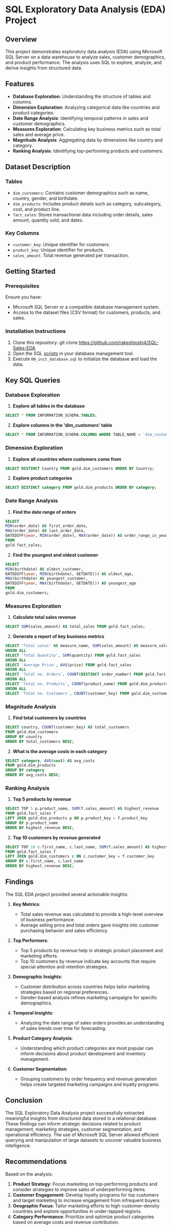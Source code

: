 # SQL Exploratory Data Analysis (EDA) Project

## Overview

This project demonstrates exploratory data analysis (EDA) using Microsoft SQL Server on a data warehouse to analyze sales, customer demographics, and product performance. The analysis uses SQL to explore, analyze, and derive insights from structured data.

## Features

- **Database Exploration**: Understanding the structure of tables and columns.
- **Dimension Exploration**: Analyzing categorical data like countries and product categories.
- **Date Range Analysis**: Identifying temporal patterns in sales and customer demographics.
- **Measures Exploration**: Calculating key business metrics such as total sales and average price.
- **Magnitude Analysis**: Aggregating data by dimensions like country and category.
- **Ranking Analysis**: Identifying top-performing products and customers.

## Dataset Description

### Tables

- `dim_customers`: Contains customer demographics such as name, country, gender, and birthdate.
- `dim_products`: Includes product details such as category, subcategory, cost, and product line.
- `fact_sales`: Stores transactional data including order details, sales amount, quantity sold, and dates.

### Key Columns

- `customer_key`: Unique identifier for customers.
- `product_key`: Unique identifier for products.
- `sales_amount`: Total revenue generated per transaction.

## Getting Started

### Prerequisites

Ensure you have:
- Microsoft SQL Server or a compatible database management system.
- Access to the dataset files (CSV format) for customers, products, and sales.

### Installation Instructions

1. Clone this repository:
git clone https://github.com/rakeshjoshi4/SQL-Sales-EDA
2. Open the SQL [scripts](scripts) in your database management tool.
3. Execute `00_init_database.sql` to initialize the database and load the data.

## Key SQL Queries

### Database Exploration

1. **Explore all tables in the database**
```sql
SELECT * FROM INFORMATION_SCHEMA.TABLES;
```

2. **Explore columns in the 'dim_customers' table**
```sql
SELECT * FROM INFORMATION_SCHEMA.COLUMNS WHERE TABLE_NAME = 'dim_customers';
```

### Dimension Exploration

1. **Explore all countries where customers come from**
```sql
SELECT DISTINCT Country FROM gold.dim_customers ORDER BY Country;
```

2. **Explore product categories**
```sql
SELECT DISTINCT category FROM gold.dim_products ORDER BY category;
```

### Date Range Analysis

1. **Find the date range of orders**
```sql
SELECT
MIN(order_date) AS first_order_date,
MAX(order_date) AS last_order_date,
DATEDIFF(year, MIN(order_date), MAX(order_date)) AS order_range_in_years
FROM
gold.fact_sales;
```

2. **Find the youngest and oldest customer**
```sql
SELECT 
MIN(birthdate) AS oldest_customer,
DATEDIFF(year, MIN(birthdate), GETDATE()) AS oldest_age,
MAX(birthdate) AS youngest_customer,
DATEDIFF(year, MAX(birthdate), GETDATE()) AS youngest_age
FROM 
gold.dim_customers;
```

### Measures Exploration

1. **Calculate total sales revenue**
```sql
SELECT SUM(sales_amount) AS total_sales FROM gold.fact_sales;
```

2. **Generate a report of key business metrics**
```sql
SELECT 'Total sales' AS measure_name, SUM(sales_amount) AS measure_value FROM gold.fact_sales
UNION ALL
SELECT 'Total Quantity', SUM(quantity) FROM gold.fact_sales
UNION ALL
SELECT 'Average Price', AVG(price) FROM gold.fact_sales
UNION ALL 
SELECT 'Total no. Orders', COUNT(DISTINCT order_number) FROM gold.fact_sales
UNION ALL
SELECT 'Total no. Products', COUNT(product_name) FROM gold.dim_products
UNION ALL
SELECT 'Total no. Customers', COUNT(customer_key) FROM gold.dim_customers;
```

### Magnitude Analysis

1. **Find total customers by countries**
```sql
SELECT country, COUNT(customer_key) AS total_customers
FROM gold.dim_customers
GROUP BY country
ORDER BY total_customers DESC;
```

2. **What is the average costs in each category**
```sql
SELECT category, AVG(cost) AS avg_costs
FROM gold.dim_products
GROUP BY category
ORDER BY avg_costs DESC;
```

### Ranking Analysis

1. **Top 5 products by revenue**
```sql
SELECT TOP 5 p.product_name, SUM(f.sales_amount) AS highest_revenue
FROM gold.fact_sales f
LEFT JOIN gold.dim_products p ON p.product_key = f.product_key
GROUP BY p.product_name
ORDER BY highest_revenue DESC;
```

2. **Top 10 customers by revenue generated**
```sql
SELECT TOP 10 c.first_name, c.last_name, SUM(f.sales_amount) AS highest_revenue
FROM gold.fact_sales f
LEFT JOIN gold.dim_customers c ON c.customer_key = f.customer_key
GROUP BY c.first_name, c.last_name
ORDER BY highest_revenue DESC;
```

## Findings

The SQL EDA project provided several actionable insights:

1. **Key Metrics**:
   - Total sales revenue was calculated to provide a high-level overview of business performance.
   - Average selling price and total orders gave insights into customer purchasing behavior and sales efficiency.

2. **Top Performers**:
   - Top 5 products by revenue help in strategic product placement and marketing efforts.
   - Top 10 customers by revenue indicate key accounts that require special attention and retention strategies.

3. **Demographic Insights**:
   - Customer distribution across countries helps tailor marketing strategies based on regional preferences.
   - Gender-based analysis refines marketing campaigns for specific demographics.

4. **Temporal Insights**:
   - Analyzing the date range of sales orders provides an understanding of sales trends over time for forecasting.

5. **Product Category Analysis**:
   - Understanding which product categories are most popular can inform decisions about product development and inventory management.

6. **Customer Segmentation**:
   - Grouping customers by order frequency and revenue generation helps create targeted marketing campaigns and loyalty programs.

## Conclusion

The SQL Exploratory Data Analysis project successfully extracted meaningful insights from structured data stored in a relational database. These findings can inform strategic decisions related to product management, marketing strategies, customer segmentation, and operational efficiency. The use of Microsoft SQL Server allowed efficient querying and manipulation of large datasets to uncover valuable business intelligence.

## Recommendations

Based on the analysis:

1. **Product Strategy**: Focus marketing on top-performing products and consider strategies to improve sales of underperforming items.
2. **Customer Engagement**: Develop loyalty programs for top customers and target marketing to increase engagement from infrequent buyers.
3. **Geographic Focus**: Tailor marketing efforts to high-customer-density countries and explore opportunities in under-tapped regions.
4. **Category Performance**: Prioritize and optimize product categories based on average costs and revenue contribution.

